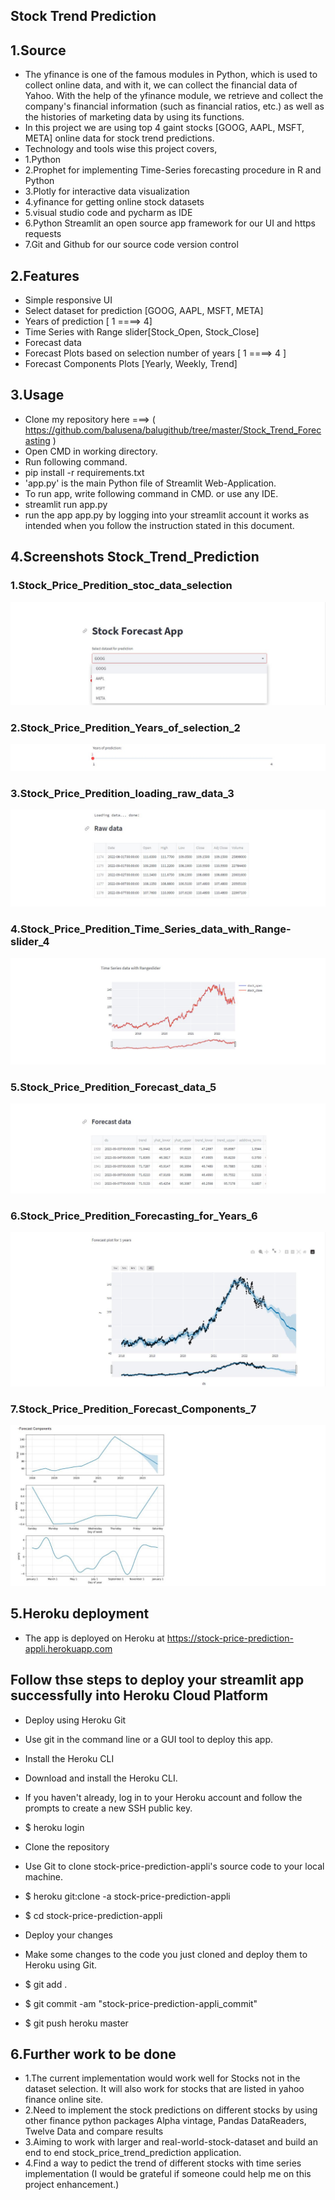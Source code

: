 ## Stock Trend Prediction

## 1.Source
- The yfinance is one of the famous modules in Python, which is used to collect online data, and with it, we can collect the financial data of Yahoo. With the help of the yfinance module, we retrieve and collect the company's financial information (such as financial ratios, etc.) as well as the histories of marketing data by using its functions.
- In this project we are using top 4 gaint stocks [GOOG, AAPL, MSFT, META] online data for stock trend predictions.
- Technology and tools wise this project covers,
-    1.Python
-    2.Prophet for implementing Time-Series forecasting procedure in R and Python
-    3.Plotly for interactive data visualization
-    4.yfinance for getting online stock datasets
-    5.visual studio code and pycharm as IDE
-    6.Python Streamlit an open source app framework for our UI and https requests
-    7.Git and Github for our source code version control

## 2.Features
- Simple responsive UI
- Select dataset for prediction [GOOG, AAPL, MSFT, META]
- Years of prediction [ 1 ====> 4]
- Time Series with Range slider[Stock_Open, Stock_Close]
- Forecast data
- Forecast Plots based on selection number of years [ 1 ====> 4 ]
- Forecast Components Plots [Yearly, Weekly, Trend]

## 3.Usage
- Clone my repository here ===> ( https://github.com/balusena/balugithub/tree/master/Stock_Trend_Forecasting )
- Open CMD in working directory.
- Run following command.
- pip install -r requirements.txt
- 'app.py' is the main Python file of Streamlit Web-Application. 
- To run app, write following command in CMD. or use any IDE.
- streamlit run app.py
- run the app app.py by logging into your streamlit account it works as intended when you follow the instruction stated in this document. 

## 4.Screenshots Stock_Trend_Prediction
### 1.Stock_Price_Predition_stoc_data_selection 
![Stock Trend Prediction!](Stock_Price_Predition_stoc_data_selection_1.JPG)

### 2.Stock_Price_Predition_Years_of_selection_2
![Stock Trend Prediction!](Stock_Price_Predition_Years_of_selection_2.JPG)

### 3.Stock_Price_Predition_loading_raw_data_3
![Stock Trend Prediction!](Stock_Price_Predition_loading_raw_data_3.JPG)

### 4.Stock_Price_Predition_Time_Series_data_with_Range-slider_4
![Stock Trend Prediction!](Stock_Price_Predition_Time_Series_data_with_Range-slider_4.JPG)

### 5.Stock_Price_Predition_Forecast_data_5
![Stock Trend Prediction!](Stock_Price_Predition_Forecast_data_5.JPG)

### 6.Stock_Price_Predition_Forecasting_for_Years_6
![Stock Trend Prediction!](Stock_Price_Predition_Forecasting_for_Years_6.JPG)

### 7.Stock_Price_Predition_Forecast_Components_7
![Stock Trend Prediction!](Stock_Price_Predition_Forecast_Components_7.JPG)

## 5.Heroku deployment
- The app is deployed on Heroku at https://stock-price-prediction-appli.herokuapp.com

## Follow thse steps to deploy your streamlit app successfully into Heroku Cloud Platform
- Deploy using Heroku Git
- Use git in the command line or a GUI tool to deploy this app.

- Install the Heroku CLI
- Download and install the Heroku CLI.

- If you haven't already, log in to your Heroku account and follow the prompts to create a new SSH public key.

- $ heroku login
- Clone the repository
- Use Git to clone stock-price-prediction-appli's source code to your local machine.

- $ heroku git:clone -a stock-price-prediction-appli 
- $ cd stock-price-prediction-appli

- Deploy your changes
- Make some changes to the code you just cloned and deploy them to Heroku using Git.

- $ git add .
- $ git commit -am "stock-price-prediction-appli_commit"
- $ git push heroku master

## 6.Further work to be done
- 1.The current implementation would work well for Stocks not in the dataset selection. It will also work for stocks that are listed in yahoo finance online site.
- 2.Need to implement the stock predictions on different stocks by using other finance python packages Alpha vintage, Pandas DataReaders, Twelve Data and compare results
- 3.Aiming to work with larger and real-world-stock-dataset and build an end to end stock_price_trend_prediction application.
- 4.Find a way to pedict the trend of different stocks with time series implementation (I would be grateful if someone could help me on this project enhancement.)


